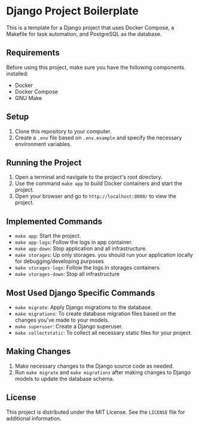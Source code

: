 # Django Project Boilerplate

This is a template for a Django project that uses Docker Compose, a Makefile for task automation, and PostgreSQL as the
database.

## Requirements

Before using this project, make sure you have the following components installed:

- Docker
- Docker Compose
- GNU Make

## Setup

1. Clone this repository to your computer.
2. Create a `.env` file based on `.env.example` and specify the necessary environment variables.

## Running the Project

1. Open a terminal and navigate to the project's root directory.
2. Use the command `make app` to build Docker containers and start the project.
3. Open your browser and go to `http://localhost:8000/` to view the project.

## Implemented Commands

- `make app`: Start the project.
- `make app-logs`: Follow the logs in app container.
- `make app-down`: Stop application and all infrastructure.
- `make storages`: Up only storages. you should run your application locally for debugging/developing purposes
- `make storages-logs`: Follow the logs in storages containers
- `make storages-down`: Stop all infrastructure

## Most Used Django Specific Commands

- `make migrate`: Apply Django migrations to the database.
- `make migrations`: To create database migration files based on the changes you've made to your models.
- `make superuser`: Create a Django superuser.
- `make collectstatic`: To collect all necessary static files for your project.

## Making Changes

1. Make necessary changes to the Django source code as needed.
2. Run `make migrate` and `make migrations` after making changes to Django models to update the database schema.

## License

This project is distributed under the MIT License. See the `LICENSE` file for additional information.